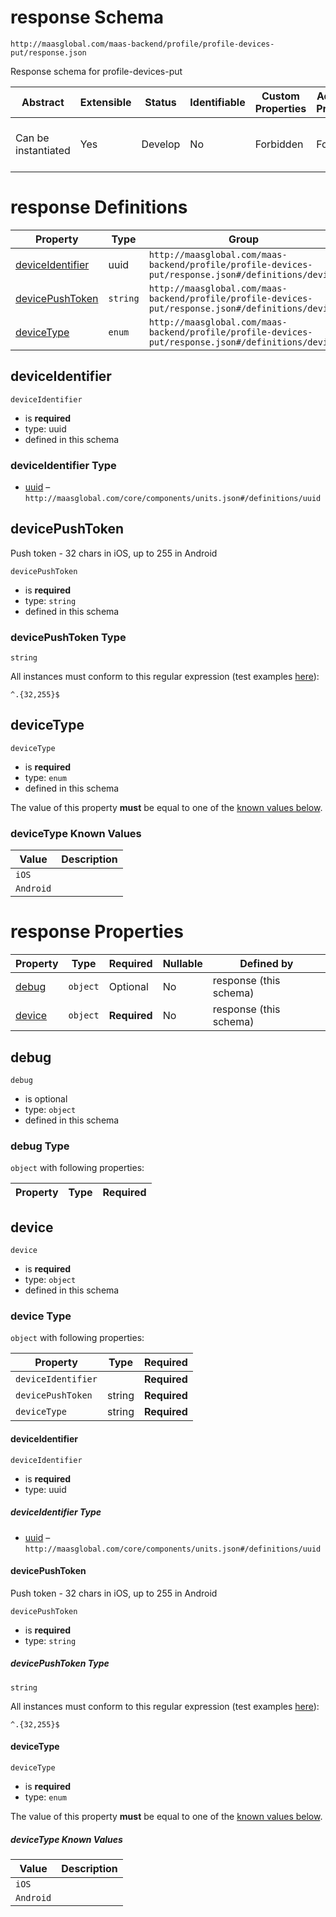 # response Schema

```
http://maasglobal.com/maas-backend/profile/profile-devices-put/response.json
```

Response schema for profile-devices-put

| Abstract            | Extensible | Status  | Identifiable | Custom Properties | Additional Properties | Defined In                                                              |
| ------------------- | ---------- | ------- | ------------ | ----------------- | --------------------- | ----------------------------------------------------------------------- |
| Can be instantiated | Yes        | Develop | No           | Forbidden         | Forbidden             | [maas-backend/profile/profile-devices-put/response.json](response.json) |

# response Definitions

| Property                              | Type     | Group                                                                                              |
| ------------------------------------- | -------- | -------------------------------------------------------------------------------------------------- |
| [deviceIdentifier](#deviceidentifier) | uuid     | `http://maasglobal.com/maas-backend/profile/profile-devices-put/response.json#/definitions/device` |
| [devicePushToken](#devicepushtoken)   | `string` | `http://maasglobal.com/maas-backend/profile/profile-devices-put/response.json#/definitions/device` |
| [deviceType](#devicetype)             | `enum`   | `http://maasglobal.com/maas-backend/profile/profile-devices-put/response.json#/definitions/device` |

## deviceIdentifier

`deviceIdentifier`

- is **required**
- type: uuid
- defined in this schema

### deviceIdentifier Type

- [uuid](units.md) – `http://maasglobal.com/core/components/units.json#/definitions/uuid`

## devicePushToken

Push token - 32 chars in iOS, up to 255 in Android

`devicePushToken`

- is **required**
- type: `string`
- defined in this schema

### devicePushToken Type

`string`

All instances must conform to this regular expression (test examples
[here](https://regexr.com/?expression=%5E.%7B32%2C255%7D%24)):

```regex
^.{32,255}$
```

## deviceType

`deviceType`

- is **required**
- type: `enum`
- defined in this schema

The value of this property **must** be equal to one of the [known values below](#devicetype-known-values).

### deviceType Known Values

| Value     | Description |
| --------- | ----------- |
| `iOS`     |             |
| `Android` |             |

# response Properties

| Property          | Type     | Required     | Nullable | Defined by             |
| ----------------- | -------- | ------------ | -------- | ---------------------- |
| [debug](#debug)   | `object` | Optional     | No       | response (this schema) |
| [device](#device) | `object` | **Required** | No       | response (this schema) |

## debug

`debug`

- is optional
- type: `object`
- defined in this schema

### debug Type

`object` with following properties:

| Property | Type | Required |
| -------- | ---- | -------- |


## device

`device`

- is **required**
- type: `object`
- defined in this schema

### device Type

`object` with following properties:

| Property           | Type   | Required     |
| ------------------ | ------ | ------------ |
| `deviceIdentifier` |        | **Required** |
| `devicePushToken`  | string | **Required** |
| `deviceType`       | string | **Required** |

#### deviceIdentifier

`deviceIdentifier`

- is **required**
- type: uuid

##### deviceIdentifier Type

- [uuid](units.md) – `http://maasglobal.com/core/components/units.json#/definitions/uuid`

#### devicePushToken

Push token - 32 chars in iOS, up to 255 in Android

`devicePushToken`

- is **required**
- type: `string`

##### devicePushToken Type

`string`

All instances must conform to this regular expression (test examples
[here](https://regexr.com/?expression=%5E.%7B32%2C255%7D%24)):

```regex
^.{32,255}$
```

#### deviceType

`deviceType`

- is **required**
- type: `enum`

The value of this property **must** be equal to one of the [known values below](#device-known-values).

##### deviceType Known Values

| Value     | Description |
| --------- | ----------- |
| `iOS`     |             |
| `Android` |             |
